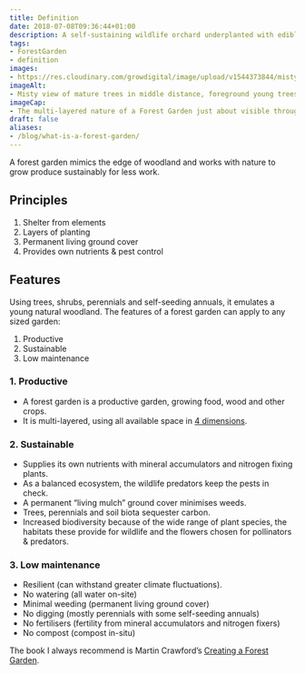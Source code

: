 ```yaml
---
title: Definition
date: 2018-07-08T09:36:44+01:00
description: A self-sustaining wildlife orchard underplanted with edible shrubs and perennial vegetables. Productive, sustainable and low-maintenance 💚 🌳
tags: 
- ForestGarden
- definition
images: 
- https://res.cloudinary.com/growdigital/image/upload/v1544373844/misty-garden-42143351375.jpg
imageAlt: 
- Misty view of mature trees in middle distance, foreground young trees in grass in garden 
imageCap:
- The multi-layered nature of a Forest Garden just about visible through the mist
draft: false
aliases:
- /blog/what-is-a-forest-garden/
---
```


A forest garden mimics the edge of woodland and works with nature to grow produce sustainably for less work.

## Principles

1. Shelter from elements
2. Layers of planting
3. Permanent living ground cover
4. Provides own nutrients & pest control

## Features

Using trees, shrubs, perennials and self-seeding annuals, it emulates a young natural woodland. The features of a forest garden can apply to any sized garden:

1. Productive
2. Sustainable
3. Low maintenance

### 1. Productive

* A forest garden is a productive garden, growing food, wood and other crops.
* It is multi-layered, using all available space in [4 dimensions](/blog/seven-layers-forest-garden/).

### 2. Sustainable

* Supplies its own nutrients with mineral accumulators and nitrogen fixing plants.
* As a balanced ecosystem, the wildlife predators keep the pests in check.
* A permanent “living mulch” ground cover minimises weeds.
* Trees, perennials and soil biota sequester carbon.
* Increased biodiversity because of the wide range of plant species, the habitats these provide for wildlife and the flowers chosen for pollinators & predators.

### 3. Low maintenance

* Resilient (can withstand greater climate fluctuations).
* No watering (all water on-site)
* Minimal weeding (permanent living ground cover)
* No digging (mostly perennials with some self-seeding annuals)
* No fertilisers (fertility from mineral accumulators and nitrogen fixers)
* No compost (compost in-situ)

The book I always recommend is Martin Crawford’s [Creating a Forest Garden](https://www.agroforestry.co.uk/product/creating-a-forest-garden-2/). 
